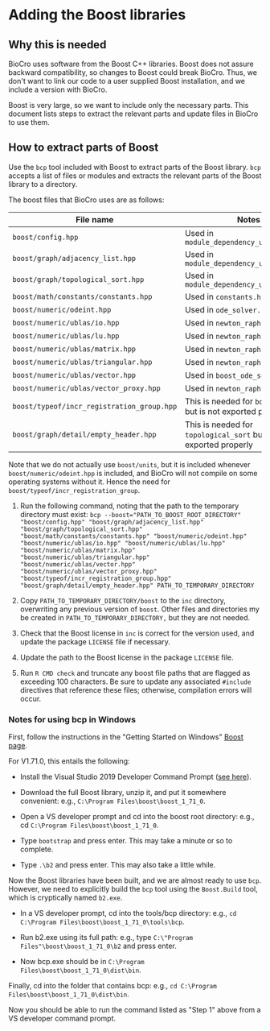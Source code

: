 # Adding the Boost libraries

## Why this is needed
BioCro uses software from the Boost C++ libraries. Boost does not assure
backward compatibility, so changes to Boost could break BioCro. Thus, we don't
want to link our code to a user supplied Boost installation, and we include a
version with BioCro.

Boost is very large, so we want to include only the necessary parts. This
document lists steps to extract the relevant parts and update files in BioCro to
use them.

## How to extract parts of Boost
Use the `bcp` tool included with Boost to extract parts of the Boost library.
`bcp` accepts a list of files or modules and extracts the relevant parts of the
Boost library to a directory.

The boost files that BioCro uses are as follows:

| File    name                               | Notes                                                              |
| ------------------------------------------ | ------------------------------------------------------------------ |
| `boost/config.hpp`                         | Used in `module_dependency_utilities.cpp`                          |
| `boost/graph/adjacency_list.hpp`           | Used in `module_dependency_utilities.cpp`                          |
| `boost/graph/topological_sort.hpp`         | Used in `module_dependency_utilities.cpp`                          |
| `boost/math/constants/constants.hpp`       | Used in `constants.h`                                              |
| `boost/numeric/odeint.hpp`                 | Used in `ode_solver.h`                                             |
| `boost/numeric/ublas/io.hpp`               | Used in `newton_raphson_boost.h`                                   |
| `boost/numeric/ublas/lu.hpp`               | Used in `newton_raphson_boost.h`                                   |
| `boost/numeric/ublas/matrix.hpp`           | Used in `newton_raphson_boost.h`                                   |
| `boost/numeric/ublas/triangular.hpp`       | Used in `newton_raphson_boost.h`                                   |
| `boost/numeric/ublas/vector.hpp`           | Used in `boost_ode_solvers.h`                                      |
| `boost/numeric/ublas/vector_proxy.hpp`     | Used in `newton_raphson_boost.h`                                   |
| `boost/typeof/incr_registration_group.hpp` | This is needed for `boost/units` but is not exported properly      |
| `boost/graph/detail/empty_header.hpp`      | This is needed for `topological_sort` but is not exported properly |

Note that we do not actually use `boost/units`, but it is included whenever
`boost/numeric/odeint.hpp` is included, and BioCro will not compile on some
operating systems without it. Hence the need for
`boost/typeof/incr_registration_group`.

1. Run the following command, noting that the path to the temporary directory
   must exist:
   `bcp --boost="PATH_TO_BOOST_ROOT_DIRECTORY" "boost/config.hpp" "boost/graph/adjacency_list.hpp" "boost/graph/topological_sort.hpp" "boost/math/constants/constants.hpp" "boost/numeric/odeint.hpp" "boost/numeric/ublas/io.hpp" "boost/numeric/ublas/lu.hpp" "boost/numeric/ublas/matrix.hpp" "boost/numeric/ublas/triangular.hpp" "boost/numeric/ublas/vector.hpp" "boost/numeric/ublas/vector_proxy.hpp" "boost/typeof/incr_registration_group.hpp" "boost/graph/detail/empty_header.hpp" PATH_TO_TEMPORARY_DIRECTORY`

2. Copy `PATH_TO_TEMPORARY_DIRECTORY/boost` to the `inc` directory, overwriting
   any previous version of `boost`. Other files and directories my be created in
   `PATH_TO_TEMPORARY_DIRECTORY,` but they are not needed.

3. Check that the Boost license in `inc` is correct for the version used, and
   update the package `LICENSE` file if necessary.

4. Update the path to the Boost license in the package `LICENSE` file.

5. Run `R CMD check` and truncate any boost file paths that are flagged as
   exceeding 100 characters. Be sure to update any associated `#include`
   directives that reference these files; otherwise, compilation errors will
   occur.

### Notes for using bcp in Windows
First, follow the instructions in the "Getting Started on Windows"
[Boost page](https://www.boost.org/doc/libs/1_71_0/more/getting_started/windows.html).

For V1.71.0, this entails the following:
 - Install the Visual Studio 2019 Developer Command Prompt
   ([see here](https://docs.microsoft.com/en-us/cpp/build/building-on-the-command-line?view=vs-2019)).

 - Download the full Boost library, unzip it, and put it somewhere convenient:
   e.g., `C:\Program Files\boost\boost_1_71_0`.

 - Open a VS developer prompt and cd into the boost root directory: e.g., cd
   `C:\Program Files\boost\boost_1_71_0`.

 - Type `bootstrap` and press enter. This may take a minute or so to complete.

 - Type `.\b2` and press enter. This may also take a little while.

Now the Boost libraries have been built, and we are almost ready to use `bcp`.
However, we need to explicitly build the `bcp` tool using the `Boost.Build`
tool, which is cryptically named `b2.exe`.

 - In a VS developer prompt, cd into the tools/bcp directory: e.g.,
   `cd C:\Program Files\boost\boost_1_71_0\tools\bcp`.

 - Run b2.exe using its full path: e.g., type
   `C:\"Program Files"\boost\boost_1_71_0\b2` and press enter.

 - Now bcp.exe should be in `C:\Program Files\boost\boost_1_71_0\dist\bin`.

Finally, cd into the folder that contains bcp: e.g.,
`cd C:\Program Files\boost\boost_1_71_0\dist\bin`.

Now you should be able to run the command listed as "Step 1" above from a VS
developer command prompt.
